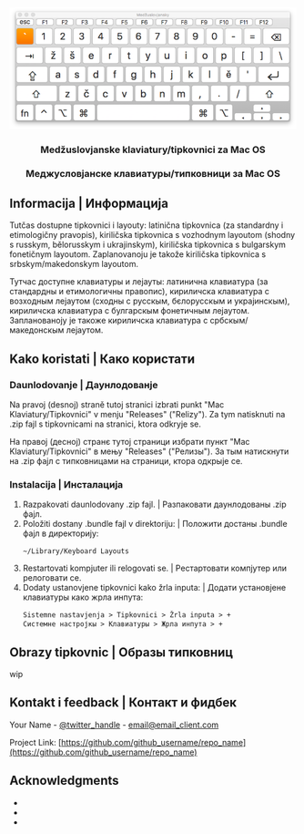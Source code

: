 <!-- PROJECT LOGO -->
<br />
<div align="center">
  <a href="https://github.com/github_username/repo_name">
    <img src="images/pic_of_key.png" alt="Logo">
  </a>

<h3 align="center">Medžuslovjanske klaviatury/tipkovnici za Mac OS</h3>
<h3 align="center">Меджусловјанске клавиатуры/типковници за Mac OS</h3>

</div>


<!-- ABOUT THE PROJECT -->
## Informacija | Информација

Tutčas dostupne tipkovnici i layouty: latinična tipkovnica (za standardny i etimologičny pravopis), kiriličska tipkovnica s vozhodnym layoutom (shodny s russkym, bělorusskym i ukrajinskym), kiriličska tipkovnica s bulgarskym fonetičnym layoutom. Zaplanovanoju je takože kiriličska tipkovnica s srbskym/makedonskym layoutom. 

Тутчас доступне клавиатуры и лејауты: латинична клавиатура (за стандардны и етимологичны правопис), кириличска клавиатура с возходным лејаутом (сходны с русскым, бєлорусскым и украјинскым), кириличска клавиатура с булгарскым фонетичным лејаутом. Запланованоју је такоже кириличска клавиатура с србскым/македонскым лејаутом. 

<!-- GETTING STARTED -->
## Kako koristati | Како користати

### Daunlodovanje | Даунлодованје

Na pravoj (desnoj) straně tutoj stranici izbrati punkt "Mac Klaviatury/Tipkovnici" v menju "Releases" ("Relizy"). Za tym natisknuti na .zip fajl s tipkovnicami na stranici, ktora odkryje se.

На правој (десној) странє тутој страници избрати пункт "Mac Klaviatury/Tipkovnici" в мењу "Releases" ("Релизы"). За тым натискнути на .zip фајл с типковницами на страници, ктора одкрыје се.

### Instalacija | Инсталација

1. Razpakovati daunlodovany .zip fajl. | Разпаковати даунлодованы .zip фајл.
2. Položiti dostany .bundle fajl v direktoriju: | Положити достаны .bundle фајл в директорију: 
   ```
   ~/Library/Keyboard Layouts
   ```
3. Restartovati kompjuter ili relogovati se. | Рестартовати компјутер или релоговати се.
4. Dodaty ustanovjene tipkovnici kako žrla inputa: | Додати установјене клавиатуры како жрла инпута:
   ```
   Sistemne nastavjenja > Tipkovnici > Žrla inputa > +
   Системне настројкы > Клавиатуры > Жрла инпута > +
   ```



<!-- USAGE EXAMPLES -->
## Obrazy tipkovnic | Образы типковниц

wip



<!-- CONTACT -->
## Kontakt i feedback | Контакт и фидбек

Your Name - [@twitter_handle](https://twitter.com/twitter_handle) - email@email_client.com

Project Link: [https://github.com/github_username/repo_name](https://github.com/github_username/repo_name)



<!-- ACKNOWLEDGMENTS -->
## Acknowledgments

* []()
* []()
* []()
